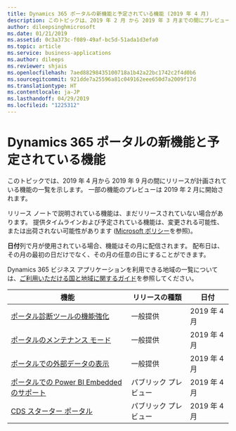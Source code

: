 ```yaml
---
title: Dynamics 365 ポータルの新機能と予定されている機能 (2019 年 4 月)
description: このトピックは、2019 年 2 月 から 2019 年 3 月までの間にプレビューになり、2019 年 4 月から 2019 年 9 月までの間にリリース予定の機能の一覧を示します。
author: dileepsinghmicrosoft
ms.date: 01/21/2019
ms.assetid: 0c3a373c-f089-49af-bc5d-51ada1d3efa0
ms.topic: article
ms.service: business-applications
ms.author: dileeps
ms.reviewer: shjais
ms.openlocfilehash: 7aed88298435100718a1b42a22bc1742c2f4d0b6
ms.sourcegitcommit: 921dde7a25596a81c049162eee650d7a2009f17d
ms.translationtype: HT
ms.contentlocale: ja-JP
ms.lasthandoff: 04/29/2019
ms.locfileid: "1225312"
---
```

#  <a name="whats-new-and-planned-for-dynamics-365-portal"></a>Dynamics 365 ポータルの新機能と予定されている機能

このトピックでは、2019 年 4 月から 2019 年 9 月の間にリリースが計画されている機能の一覧を示します。 一部の機能のプレビューは 2019 年 2 月に開始されます。  

リリース ノートで説明されている機能は、まだリリースされていない場合があります。 提供タイムラインおよび予定されている機能は、変更される可能性、または出荷されない可能性があります ([Microsoft ポリシー](https://go.microsoft.com/fwlink/p/?linkid=2007332)を参照)。

**日付**列で月が使用されている場合、機能はその月に配信されます。 配布日は、その月の最初の日だけでなく、その月の任意の日にすることができます。

Dynamics 365 ビジネス アプリケーションを利用できる地域の一覧については、[ご利用いただける国と地域に関するガイド](https://aka.ms/dynamics_365_international_availability_deck)を参照してください。


| 機能  | リリースの種類 | 日付 |
|-------------|----------------|-----------------|
| [ポータル診断ツールの機能強化](enhancements-portal-diagnostics-tool.md) | 一般提供 | 2019 年 4 月             |
| [ポータルのメンテナンス モード](maintenance-mode-portal.md)     | 一般提供 | 2019 年 4 月             |
| [ポータルでの外部データの表示](secure-client-side-api-calls-using-Oauth-Implicit-grant.md)   | 一般提供 | 2019 年 4 月 |
| [ポータルでの Power BI Embedded のサポート](power-bi-embedded.md)      | パブリック プレビュー | 2019 年 4 月             |
| [CDS スターター ポータル](cds-starter-portal.md)    |  パブリック プレビュー | 2019 年 4 月      |
